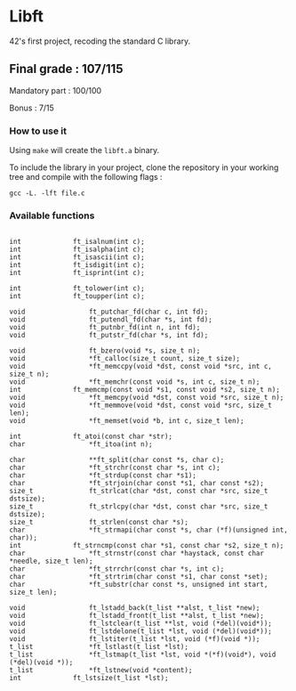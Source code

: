 # Libft

42's first project, recoding the standard C library.

## Final grade : 107/115

Mandatory part : 100/100

Bonus : 7/15

### How to use it

Using ``make`` will create the ``libft.a`` binary.

To include the library in your project, clone the repository in your working tree and compile with the following flags :

```
gcc -L. -lft file.c
```

### Available functions

```

int				ft_isalnum(int c);
int				ft_isalpha(int c);
int				ft_isascii(int c);
int				ft_isdigit(int c);
int				ft_isprint(int c);

int				ft_tolower(int c);
int				ft_toupper(int c);

void				ft_putchar_fd(char c, int fd);
void				ft_putendl_fd(char *s, int fd);
void				ft_putnbr_fd(int n, int fd);
void				ft_putstr_fd(char *s, int fd);

void				ft_bzero(void *s, size_t n);
void				*ft_calloc(size_t count, size_t size);
void				*ft_memccpy(void *dst, const void *src, int c, size_t n);
void				*ft_memchr(const void *s, int c, size_t n);
int				ft_memcmp(const void *s1, const void *s2, size_t n);
void				*ft_memcpy(void *dst, const void *src, size_t n);
void				*ft_memmove(void *dst, const void *src, size_t len);
void				*ft_memset(void *b, int c, size_t len);

int				ft_atoi(const char *str);
char				*ft_itoa(int n);

char				**ft_split(char const *s, char c);
char				*ft_strchr(const char *s, int c);
char				*ft_strdup(const char *s1);
char				*ft_strjoin(char const *s1, char const *s2);
size_t				ft_strlcat(char *dst, const char *src, size_t dstsize);
size_t				ft_strlcpy(char *dst, const char *src, size_t dstsize);
size_t				ft_strlen(const char *s);
char				*ft_strmapi(char const *s, char (*f)(unsigned int, char));
int				ft_strncmp(const char *s1, const char *s2, size_t n);
char				*ft_strnstr(const char *haystack, const char *needle, size_t len);
char				*ft_strrchr(const char *s, int c);
char				*ft_strtrim(char const *s1, char const *set);
char				*ft_substr(char const *s, unsigned int start, size_t len);

void				ft_lstadd_back(t_list **alst, t_list *new);
void				ft_lstadd_front(t_list **alst, t_list *new);
void				ft_lstclear(t_list **lst, void (*del)(void*));
void				ft_lstdelone(t_list *lst, void (*del)(void*));
void				ft_lstiter(t_list *lst, void (*f)(void *));
t_list				*ft_lstlast(t_list *lst);
t_list				*ft_lstmap(t_list *lst, void *(*f)(void*), void (*del)(void *));
t_list				*ft_lstnew(void *content);
int				ft_lstsize(t_list *lst);
```
